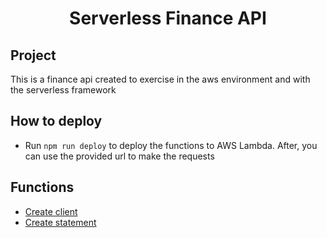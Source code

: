 <h1 align="center">Serverless Finance API</h1>

## Project

This is a finance api created to exercise in the aws environment and with the serverless framework

## How to deploy

- Run `npm run deploy` to deploy the functions to AWS Lambda. After, you can use the provided url to make the requests

## Functions
- [Create client](./docs/create.client.md)
- [Create statement](./docs/create.statement.md)